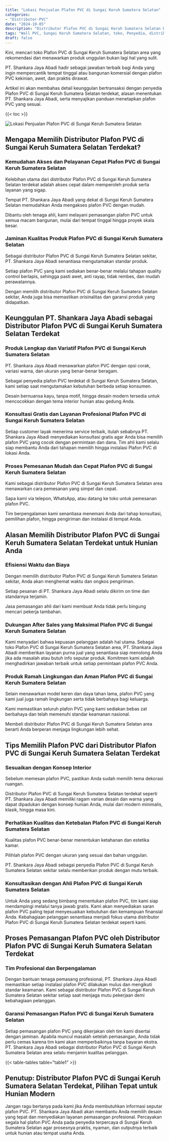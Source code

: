 ```yaml
---
title: "Lokasi Penjualan Plafon PVC di Sungai Keruh Sumatera Selatan"
categories: 
- "Distributor-PVC"
date: "2024-10-05"
description: "Distributor Plafon PVC di Sungai Keruh Sumatera Selatan bagi tempat tinggal, office, dan ritel. Material unggulan, beragam motif, variasi warna elegan, beserta servis instalasi dikerjakan oleh tim profesional serta jaminan resmi!|Servis distribusi Plafon PVC di Sungai Keruh Sumatera Selatan bagi kebutuhan hunian, office, maupun toko, dengan produk terbaik dan instalasi oleh teknisi profesional serta garansi resmi.|Alternatif Plafon PVC di Sungai Keruh Sumatera Selatan yang terpercaya bagi tempat tinggal, office, dan toko, dengan produk unggulan dan penempatan ditangani oleh teknisi profesional dan jaminan resmi.|Penjualan Plafon PVC di Sungai Keruh Sumatera Selatan bagi rumah, perkantoran, serta ritel, beserta produk berkualitas dan instalasi ditangani oleh tim ahli, lengkap dengan kepastian resmi.}"
tags: "Wall PVC, Sungai Keruh Sumatera Selatan, toko, Penyedia, distributor"
draft: false
---
```


Kini, mencari toko Plafon PVC di Sungai Keruh Sumatera Selatan area yang rekomendasi dan menawarkan produk unggulan bukan lagi hal yang sulit.

PT. Shankara Jaya Abadi hadir sebagai jawaban terbaik bagi Anda yang ingin mempercantik tempat tinggal atau bangunan komersial dengan plafon PVC kekinian, awet, dan praktis dirawat.

Artikel ini akan membahas detail keunggulan bertransaksi dengan penyedia Plafon PVC di Sungai Keruh Sumatera Selatan terdekat, alasan menentukan PT. Shankara Jaya Abadi, serta menyajikan panduan menetapkan plafon PVC yang sesuai.

{{< toc >}}

![Lokasi Penjualan Plafon PVC di Sungai Keruh Sumatera Selatan](/images/Distributor-PVC/Lokasi-Penjualan-Plafon-PVC-di-Sungai-Keruh-Sumatera-Selatan.png)


## Mengapa Memilih Distributor Plafon PVC di Sungai Keruh Sumatera Selatan Terdekat?

### Kemudahan Akses dan Pelayanan Cepat Plafon PVC di Sungai Keruh Sumatera Selatan

Kelebihan utama dari distributor Plafon PVC di Sungai Keruh Sumatera Selatan terdekat adalah akses cepat dalam memperoleh produk serta layanan yang sigap.

Tempat PT. Shankara Jaya Abadi yang dekat di Sungai Keruh Sumatera Selatan memudahkan Anda mengakses plafon PVC dengan mudah.

Dibantu oleh tenaga ahli, kami melayani pemasangan plafon PVC untuk semua macam bangunan, mulai dari tempat tinggal hingga proyek skala besar.

### Jaminan Kualitas Produk Plafon PVC di Sungai Keruh Sumatera Selatan

Sebagai distributor Plafon PVC di Sungai Keruh Sumatera Selatan sekitar, PT. Shankara Jaya Abadi senantiasa mengutamakan standar produk.

Setiap plafon PVC yang kami sediakan benar-benar melalui tahapan quality control berlapis, sehingga pasti awet, anti rayap, tidak rembes, dan mudah perawatannya.

Dengan memilih distributor Plafon PVC di Sungai Keruh Sumatera Selatan sekitar, Anda juga bisa memastikan orisinalitas dan garansi produk yang didapatkan.

## Keunggulan PT. Shankara Jaya Abadi sebagai Distributor Plafon PVC di Sungai Keruh Sumatera Selatan Terdekat

### Produk Lengkap dan Variatif Plafon PVC di Sungai Keruh Sumatera Selatan

PT. Shankara Jaya Abadi menawarkan plafon PVC dengan opsi corak, variasi warna, dan ukuran yang benar-benar beragam.

Sebagai penyedia plafon PVC terdekat di Sungai Keruh Sumatera Selatan, kami setiap saat mengutamakan kebutuhan berbeda setiap konsumen.

Desain bernuansa kayu, tanpa motif, hingga desain modern tersedia untuk mencocokkan dengan tema interior hunian atau gedung Anda.

### Konsultasi Gratis dan Layanan Profesional Plafon PVC di Sungai Keruh Sumatera Selatan

Setiap customer layak menerima service terbaik, itulah sebabnya PT. Shankara Jaya Abadi menyediakan konsultasi gratis agar Anda bisa memilih plafon PVC yang cocok dengan permintaan dan dana. Tim ahli kami selalu siap membantu Anda dari tahapan memilih hingga instalasi Plafon PVC di lokasi Anda.

### Proses Pemesanan Mudah dan Cepat Plafon PVC di Sungai Keruh Sumatera Selatan

Kami sebagai distributor Plafon PVC di Sungai Keruh Sumatera Selatan area menawarkan cara pemesanan yang simpel dan cepat.

Sapa kami via telepon, WhatsApp, atau datang ke toko untuk pemesanan plafon PVC.

Tim berpengalaman kami senantiasa menemani Anda dari tahap konsultasi, pemilihan plafon, hingga pengiriman dan instalasi di tempat Anda.

## Alasan Memilih Distributor Plafon PVC di Sungai Keruh Sumatera Selatan Terdekat untuk Hunian Anda

### Efisiensi Waktu dan Biaya

Dengan memilih distributor Plafon PVC di Sungai Keruh Sumatera Selatan sekitar, Anda akan menghemat waktu dan ongkos pengiriman.

Setiap pesanan di PT. Shankara Jaya Abadi selalu dikirim on time dan standarnya terjamin.

Jasa pemasangan ahli dari kami membuat Anda tidak perlu bingung mencari pekerja tambahan.

### Dukungan After Sales yang Maksimal Plafon PVC di Sungai Keruh Sumatera Selatan

Kami menyadari bahwa kepuasan pelanggan adalah hal utama. Sebagai toko Plafon PVC di Sungai Keruh Sumatera Selatan area, PT. Shankara Jaya Abadi memberikan layanan purna jual yang senantiasa siap menolong Anda jika ada masalah atau butuh info seputar produk. Komitmen kami adalah menghadirkan jawaban terbaik untuk setiap permintaan plafon PVC Anda.

### Produk Ramah Lingkungan dan Aman Plafon PVC di Sungai Keruh Sumatera Selatan

Selain menawarkan model keren dan daya tahan lama, plafon PVC yang kami jual juga ramah lingkungan serta tidak berbahaya bagi keluarga.

Kami memastikan seluruh plafon PVC yang kami sediakan bebas zat berbahaya dan telah memenuhi standar keamanan nasional.

Membeli distributor Plafon PVC di Sungai Keruh Sumatera Selatan area berarti Anda berperan menjaga lingkungan lebih sehat.

## Tips Memilih Plafon PVC dari Distributor Plafon PVC di Sungai Keruh Sumatera Selatan Terdekat

### Sesuaikan dengan Konsep Interior

Sebelum memesan plafon PVC, pastikan Anda sudah memilih tema dekorasi ruangan.

Distributor Plafon PVC di Sungai Keruh Sumatera Selatan terdekat seperti PT. Shankara Jaya Abadi memiliki ragam varian desain dan warna yang dapat dipadukan dengan konsep hunian Anda, mulai dari modern minimalis, klasik, hingga masa kini.

### Perhatikan Kualitas dan Ketebalan Plafon PVC di Sungai Keruh Sumatera Selatan

Kualitas plafon PVC benar-benar menentukan ketahanan dan estetika kamar.

Pilihlah plafon PVC dengan ukuran yang sesuai dan bahan unggulan.

PT. Shankara Jaya Abadi sebagai penyedia Plafon PVC di Sungai Keruh Sumatera Selatan sekitar selalu memberikan produk dengan mutu terbaik.

### Konsultasikan dengan Ahli Plafon PVC di Sungai Keruh Sumatera Selatan

Untuk Anda yang sedang bimbang menentukan plafon PVC, tim kami siap mendampingi melalui tanya jawab gratis. Kami akan menyediakan saran plafon PVC paling tepat menyesuaikan kebutuhan dan kemampuan finansial Anda. Kebahagiaan pelanggan senantiasa menjadi fokus utama distributor Plafon PVC di Sungai Keruh Sumatera Selatan terdekat seperti kami.

## Proses Pemasangan Plafon PVC oleh Distributor Plafon PVC di Sungai Keruh Sumatera Selatan Terdekat

### Tim Profesional dan Berpengalaman

Dengan bantuan tenaga pemasang profesional, PT. Shankara Jaya Abadi memastikan setiap instalasi plafon PVC dilakukan mulus dan mengikuti standar keamanan. Kami sebagai distributor Plafon PVC di Sungai Keruh Sumatera Selatan sekitar setiap saat menjaga mutu pekerjaan demi kebahagiaan pelanggan.

### Garansi Pemasangan Plafon PVC di Sungai Keruh Sumatera Selatan

Setiap pemasangan plafon PVC yang dikerjakan oleh tim kami disertai dengan jaminan. Apabila muncul masalah setelah pemasangan, Anda tidak perlu cemas karena tim kami akan memperbaikinya tanpa bayaran ekstra. PT. Shankara Jaya Abadi sebagai distributor Plafon PVC di Sungai Keruh Sumatera Selatan area selalu menjamin kualitas pelanggan.

{{< table-tables table="table1" >}}

## Penutup: Distributor Plafon PVC di Sungai Keruh Sumatera Selatan Terdekat, Pilihan Tepat untuk Hunian Modern

Jangan ragu bertanya pada kami jika Anda membutuhkan informasi seputar plafon PVC. PT. Shankara Jaya Abadi akan membantu Anda memilih desain yang tepat dan menyediakan layanan pemasangan profesional. Percayakan segala hal plafon PVC Anda pada penyedia terpercaya di Sungai Keruh Sumatera Selatan agar prosesnya praktis, nyaman, dan outputnya terbaik untuk hunian atau tempat usaha Anda.